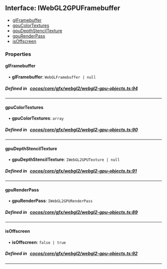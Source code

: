 ## Interface: IWebGL2GPUFramebuffer

- [glFramebuffer](#glFramebuffer)
- [gpuColorTextures](#gpuColorTextures)
- [gpuDepthStencilTexture](#gpuDepthStencilTexture)
- [gpuRenderPass](#gpuRenderPass)
- [isOffscreen](#isOffscreen)

### Properties

#### glFramebuffer

<div style="margin-left: 10px;">


• **glFramebuffer**: ``WebGLFramebuffer | null``

</div>

##### Defined in &nbsp;   [cocos/core/gfx/webgl2/webgl2-gpu-objects.ts:94](https://github.com/cocos-creator/engine/blob/c7bf6b8a9/cocos/core/gfx/webgl2/webgl2-gpu-objects.ts#L94)&nbsp;
___
#### gpuColorTextures

<div style="margin-left: 10px;">


• **gpuColorTextures**: ``array``

</div>

##### Defined in &nbsp;   [cocos/core/gfx/webgl2/webgl2-gpu-objects.ts:90](https://github.com/cocos-creator/engine/blob/c7bf6b8a9/cocos/core/gfx/webgl2/webgl2-gpu-objects.ts#L90)&nbsp;
___
#### gpuDepthStencilTexture

<div style="margin-left: 10px;">


• **gpuDepthStencilTexture**: ``IWebGL2GPUTexture | null``

</div>

##### Defined in &nbsp;   [cocos/core/gfx/webgl2/webgl2-gpu-objects.ts:91](https://github.com/cocos-creator/engine/blob/c7bf6b8a9/cocos/core/gfx/webgl2/webgl2-gpu-objects.ts#L91)&nbsp;
___
#### gpuRenderPass

<div style="margin-left: 10px;">


• **gpuRenderPass**: ``IWebGL2GPURenderPass``

</div>

##### Defined in &nbsp;   [cocos/core/gfx/webgl2/webgl2-gpu-objects.ts:89](https://github.com/cocos-creator/engine/blob/c7bf6b8a9/cocos/core/gfx/webgl2/webgl2-gpu-objects.ts#L89)&nbsp;
___
#### isOffscreen

<div style="margin-left: 10px;">


• **isOffscreen**: ``false | true``

</div>

##### Defined in &nbsp;   [cocos/core/gfx/webgl2/webgl2-gpu-objects.ts:92](https://github.com/cocos-creator/engine/blob/c7bf6b8a9/cocos/core/gfx/webgl2/webgl2-gpu-objects.ts#L92)&nbsp;
___
